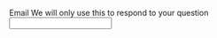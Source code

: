 <label class="au-label" for="email">Email</label>
<span class="au-hint-text" id="email-hint">We will only use this to respond to your question</span>
<input type="phone" class="au-text-input au-text-input--block" id="email" name="email" aria-describedby="email-hint" />
